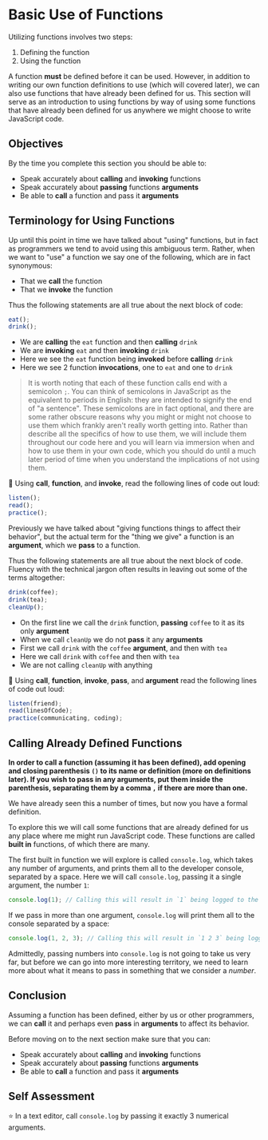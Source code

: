# Basic Use of Functions

Utilizing functions involves two steps:

1) Defining the function
2) Using the function

A function **must** be defined before it can be used. However, in addition to writing our own function definitions to use (which will covered later), we can also use functions that have already been defined for us. This section will serve as an introduction to using functions by way of using some functions that have already been defined for us anywhere we might choose to write JavaScript code.

## Objectives

By the time you complete this section you should be able to:

- Speak accurately about **calling** and **invoking** functions
- Speak accurately about **passing** functions **arguments**
- Be able to **call** a function and pass it **arguments**

## Terminology for Using Functions

Up until this point in time we have talked about "using" functions, but in fact as programmers we tend to avoid using this ambiguous term. Rather, when we want to "use" a function we say one of the following, which are in fact synonymous:

- That we **call** the function
- That we **invoke** the function

Thus the following statements are all true about the next block of code:

```javascript
eat();
drink();
```

- We are **calling** the `eat` function and then **calling** `drink`
- We are **invoking** `eat` and then **invoking** `drink`
- Here we see the `eat` function being **invoked** before **calling** `drink`
- Here we see 2 function **invocations**, one to `eat` and one to `drink`

> It is worth noting that each of these function calls end with a semicolon `;`. You can think of semicolons in JavaScript as the equivalent to periods in English: they are intended to signify the end of "a sentence". These semicolons are in fact optional, and there are some rather obscure reasons why you might or might not choose to use them which frankly aren't really worth getting into. Rather than describe all the specifics of how to use them, we will include them throughout our code here and you will learn via immersion when and how to use them in your own code, which you should do until a much later period of time when you understand the implications of not using them.

:speak_no_evil: Using **call**, **function**, and **invoke**, read the following lines of code out loud:

```javascript
listen();
read();
practice();
```

Previously we have talked about "giving functions things to affect their behavior", but the actual term for the "thing we give" a function is an **argument**, which we **pass** to a function.

Thus the following statements are all true about the next block of code. Fluency with the technical jargon often results in leaving out some of the terms altogether:

```javascript
drink(coffee);
drink(tea);
cleanUp();
```

- On the first line we call the `drink` function, **passing** `coffee` to it as its only **argument**
- When we call `cleanUp` we do not **pass** it any **arguments**
- First we call `drink` with the `coffee` **argument**, and then with `tea`
- Here we call `drink` with `coffee` and then with `tea`
- We are not calling `cleanUp` with anything

:speak_no_evil: Using **call**, **function**, **invoke**, **pass**, and **argument** read the following lines of code out loud:

```javascript
listen(friend);
read(linesOfCode);
practice(communicating, coding);
```

## Calling Already Defined Functions

**In order to call a function (assuming it has been defined), add opening and closing parenthesis `()` to its name or definition (more on definitions later). If you wish to pass in any arguments, put them inside the parenthesis, separating them by a comma `,` if there are more than one.**

We have already seen this a number of times, but now you have a formal definition.

To explore this we will call some functions that are already defined for us any place where me might run JavaScript code. These functions are called **built in** functions, of which there are many.

The first built in function we will explore is called `console.log`, which takes any number of arguments, and prints them all to the developer console, separated by a space. Here we will call `console.log`, passing it a single argument, the number `1`:

```javascript
console.log(1); // Calling this will result in `1` being logged to the developer console
```

If we pass in more than one argument, `console.log` will print them all to the console separated by a space:

```javascript
console.log(1, 2, 3); // Calling this will result in `1 2 3` being logged to the developer console
```

Admittedly, passing numbers into `console.log` is not going to take us very far, but before we can go into more interesting territory, we need to learn more about what it means to pass in something that we consider a *number*.

## Conclusion

Assuming a function has been defined, either by us or other programmers, we can **call** it and perhaps even **pass** in **arguments** to affect its behavior.

Before moving on to the next section make sure that you can:

- Speak accurately about **calling** and **invoking** functions
- Speak accurately about **passing** functions **arguments**
- Be able to **call** a function and pass it **arguments**

## Self Assessment

:star: In a text editor, call `console.log` by passing it exactly 3 numerical arguments.
